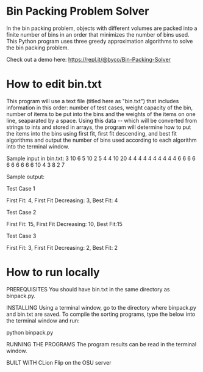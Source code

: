 <h1>Bin Packing Problem Solver</h1>

In the bin packing problem, objects with different volumes are packed into a finite number of bins in an order that minimizes the number of bins used. This Python program uses three greedy approximation algorithms to solve the bin packing problem.

Check out a demo here: https://repl.it/@byco/Bin-Packing-Solver

<h1>How to edit bin.txt</h1>

This program will use a text file (titled here as "bin.txt") that includes information in this order: number of test cases, weight capacity of the bin, number of items to be put into the bins and the weights of the items on one line, seaparated by a space.  Using this data -- which will be converted from strings to ints and stored in arrays, the program will determine how to put the items into the bins using first fit, first fit descending, and best fit algorithms and output the number of bins used according to each algorithm into the terminal window.

Sample input in bin.txt:
3
10
6
5 10 2 5 4 4
10
20
4 4 4 4 4 4 4 4 4 4 6 6 6 6 6 6 6 6 6 6
10
4
3 8 2 7

Sample output:

Test Case 1 

First Fit: 4, First Fit Decreasing: 3, Best Fit: 4 

Test Case 2

First Fit: 15, First Fit Decreasing: 10, Best Fit:15

Test Case 3 

First Fit: 3, First Fit Decreasing: 2, Best Fit: 2

<h1>How to run locally</h1>

PREREQUISITES
You should have bin.txt in the same directory as binpack.py.

INSTALLING
Using a terminal window, go to the directory where binpack.py and bin.txt are saved. To compile the sorting programs, type the below into the terminal window and run:

python binpack.py

RUNNING THE PROGRAMS
The program results can be read in the terminal window.

BUILT WITH
CLion
Flip on the OSU server
